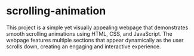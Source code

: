 # scrolling-animation
This project is a simple yet visually appealing webpage that demonstrates smooth scrolling animations using HTML, CSS, and JavaScript. The webpage features multiple sections that appear dynamically as the user scrolls down, creating an engaging and interactive experience. 
